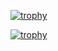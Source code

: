 [![trophy](https://github-profile-trophy.vercel.app/?username=ryo-ma)](https://github.com/Sarfraz-Ssb/github-profile-trophy)

[![trophy](https://github-profile-trophy.vercel.app/?username=ryo-ma&theme=onedark)](https://github.com/Sarfraz-Ssb/github-profile-trophy)
